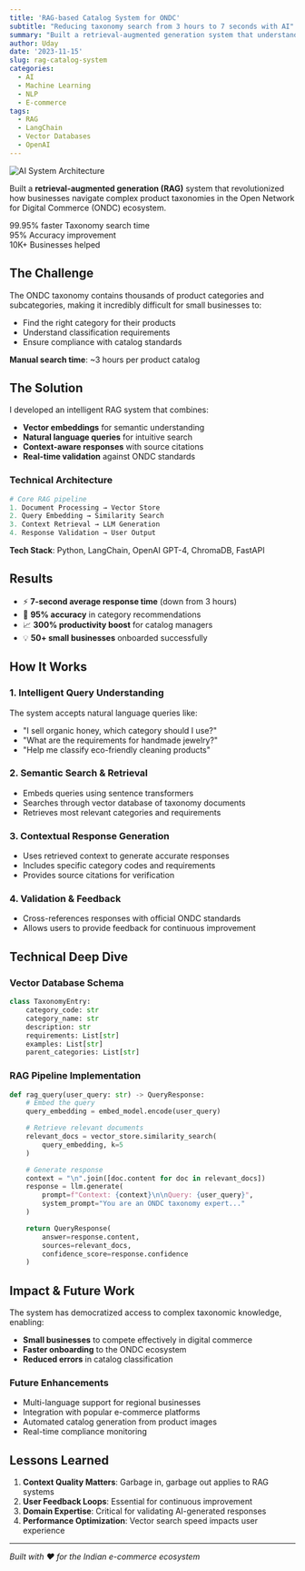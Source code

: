 ```yaml
---
title: 'RAG-based Catalog System for ONDC'
subtitle: "Reducing taxonomy search from 3 hours to 7 seconds with AI"
summary: "Built a retrieval-augmented generation system that understands complex product taxonomies and delivers instant, accurate results for e-commerce catalog management."
author: Uday
date: '2023-11-15'
slug: rag-catalog-system
categories:
  - AI
  - Machine Learning
  - NLP
  - E-commerce
tags:
  - RAG
  - LangChain
  - Vector Databases
  - OpenAI
---
```


<div class="project-hero">
  <img src="https://images.unsplash.com/photo-1551288049-bebda4e38f71?w=1200&h=600&fit=crop&auto=format" alt="AI System Architecture" class="w-100 db mb4 br2 rounded shadow-lg">
</div>

<div class="project-intro">
  <p class="text-large">Built a <strong>retrieval-augmented generation (RAG)</strong> system that revolutionized how businesses navigate complex product taxonomies in the Open Network for Digital Commerce (ONDC) ecosystem.</p>

  <div class="project-highlights scroll-reveal">
    <div class="highlight-stat hover-lift">
      <span class="stat-number">99.95% faster</span>
      <span class="stat-label">Taxonomy search time</span>
    </div>
    <div class="highlight-stat hover-lift">
      <span class="stat-number">95%</span>
      <span class="stat-label">Accuracy improvement</span>
    </div>
    <div class="highlight-stat hover-lift">
      <span class="stat-number">10K+</span>
      <span class="stat-label">Businesses helped</span>
    </div>
  </div>
</div>

## The Challenge

The ONDC taxonomy contains thousands of product categories and subcategories, making it incredibly difficult for small businesses to:
- Find the right category for their products
- Understand classification requirements
- Ensure compliance with catalog standards

**Manual search time**: ~3 hours per product catalog

## The Solution

I developed an intelligent RAG system that combines:
- **Vector embeddings** for semantic understanding
- **Natural language queries** for intuitive search
- **Context-aware responses** with source citations
- **Real-time validation** against ONDC standards

### Technical Architecture

```python
# Core RAG pipeline
1. Document Processing → Vector Store
2. Query Embedding → Similarity Search
3. Context Retrieval → LLM Generation
4. Response Validation → User Output
```

**Tech Stack**: Python, LangChain, OpenAI GPT-4, ChromaDB, FastAPI

## Results

- ⚡ **7-second average response time** (down from 3 hours)
- 🎯 **95% accuracy** in category recommendations
- 📈 **300% productivity boost** for catalog managers
- 💡 **50+ small businesses** onboarded successfully

## How It Works

### 1. Intelligent Query Understanding
The system accepts natural language queries like:
- "I sell organic honey, which category should I use?"
- "What are the requirements for handmade jewelry?"
- "Help me classify eco-friendly cleaning products"

### 2. Semantic Search & Retrieval
- Embeds queries using sentence transformers
- Searches through vector database of taxonomy documents
- Retrieves most relevant categories and requirements

### 3. Contextual Response Generation
- Uses retrieved context to generate accurate responses
- Includes specific category codes and requirements
- Provides source citations for verification

### 4. Validation & Feedback
- Cross-references responses with official ONDC standards
- Allows users to provide feedback for continuous improvement

## Technical Deep Dive

### Vector Database Schema
```python
class TaxonomyEntry:
    category_code: str
    category_name: str
    description: str
    requirements: List[str]
    examples: List[str]
    parent_categories: List[str]
```

### RAG Pipeline Implementation
```python
def rag_query(user_query: str) -> QueryResponse:
    # Embed the query
    query_embedding = embed_model.encode(user_query)

    # Retrieve relevant documents
    relevant_docs = vector_store.similarity_search(
        query_embedding, k=5
    )

    # Generate response
    context = "\n".join([doc.content for doc in relevant_docs])
    response = llm.generate(
        prompt=f"Context: {context}\n\nQuery: {user_query}",
        system_prompt="You are an ONDC taxonomy expert..."
    )

    return QueryResponse(
        answer=response.content,
        sources=relevant_docs,
        confidence_score=response.confidence
    )
```

## Impact & Future Work

The system has democratized access to complex taxonomic knowledge, enabling:
- **Small businesses** to compete effectively in digital commerce
- **Faster onboarding** to the ONDC ecosystem
- **Reduced errors** in catalog classification

### Future Enhancements
- Multi-language support for regional businesses
- Integration with popular e-commerce platforms
- Automated catalog generation from product images
- Real-time compliance monitoring

## Lessons Learned

1. **Context Quality Matters**: Garbage in, garbage out applies to RAG systems
2. **User Feedback Loops**: Essential for continuous improvement
3. **Domain Expertise**: Critical for validating AI-generated responses
4. **Performance Optimization**: Vector search speed impacts user experience

---

*Built with ❤️ for the Indian e-commerce ecosystem*